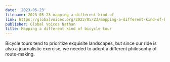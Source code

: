 ```yaml
---
date: '2023-05-23'
filename: 2023-05-23-mapping-a-different-kind-of
link: https://globalvoices.org/2023/05/23/mapping-a-different-kind-of-bicycle-tour/
publisher: Global Voices Nathan
title: Mapping a different kind of bicycle tour
---
```


Bicycle tours tend to prioritize exquisite landscapes, but since our ride is also a journalistic exercise, we needed to adopt a different philosophy of route-making.